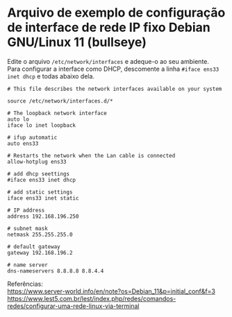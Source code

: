 # Arquivo de exemplo de configuração de interface de rede IP fixo Debian GNU/Linux 11 (bullseye)

Edite o arquivo `/etc/network/interfaces` e adeque-o ao seu ambiente.  
Para configurar a interface como DHCP, descomente a linha `#iface ens33 inet dhcp` e todas abaixo dela.  

```
# This file describes the network interfaces available on your system

source /etc/network/interfaces.d/*

# The loopback network interface
auto lo
iface lo inet loopback

# ifup automatic
auto ens33

# Restarts the network when the Lan cable is connected
allow-hotplug ens33

# add dhcp seettings
#iface ens33 inet dhcp

# add static settings
iface ens33 inet static

# IP address
address 192.168.196.250

# subnet mask
netmask 255.255.255.0

# default gateway
gateway 192.168.196.2

# name server
dns-nameservers 8.8.8.8 8.8.4.4
```

Referências:  
https://www.server-world.info/en/note?os=Debian_11&p=initial_conf&f=3  
https://www.lest5.com.br/lest/index.php/redes/comandos-redes/configurar-uma-rede-linux-via-terminal
